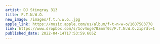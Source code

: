 ```yaml
---
artist: DJ Stingray 313
title: F.T.N.W.O.
new_image: /images/f.t.n.w.o..jpg
apple_link: https://music.apple.com/us/album/f-t-n-w-o/1607583778
link: https://www.dropbox.com/s/1cv4oge70zmmf0c/F.T.N.W.O.zip?dl=1
published_date: 2022-04-14T17:53:59.665Z
---
```

